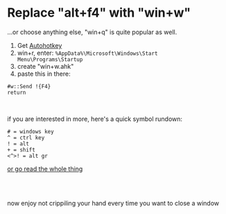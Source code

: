 # Replace "alt+f4" with "win+w"

...or choose anything else, "win+q" is quite popular as well.

1. Get [Autohotkey](https://www.autohotkey.com/)
2. win+r, enter: `%AppData%\Microsoft\Windows\Start Menu\Programs\Startup`
3. create "win+w.ahk"
4. paste this in there:

```
#w::Send !{F4}
return
```

<br/>

if you are interested in more, here's a quick symbol rundown:

```
# = windows key
^ = ctrl key
! = alt
+ = shift
<^>! = alt gr
```

[or go read the whole thing](https://www.autohotkey.com/docs/Hotkeys.htm#Symbols)

<br/><br/>

now enjoy not crippiling your hand every time you want to close a window
